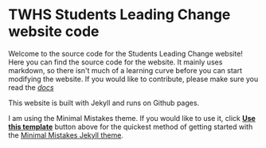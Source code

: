 # TWHS Students Leading Change website code

Welcome to the source code for the Students Leading Change website! 
Here you can find the source code for the website. It mainly uses markdown, so there isn't much of a learning curve before you can start modifying the website.
If you would like to contribute, please make sure you read the [*docs*](https://studentsleadingchange.com/docs)

This website is built with Jekyll and runs on Github pages. 

I am using the Minimal Mistakes theme. If you would like to use it, click [**Use this template**](https://github.com/mmistakes/mm-github-pages-starter/generate) button above for the quickest method of getting started with the [Minimal Mistakes Jekyll theme](https://github.com/mmistakes/minimal-mistakes).


